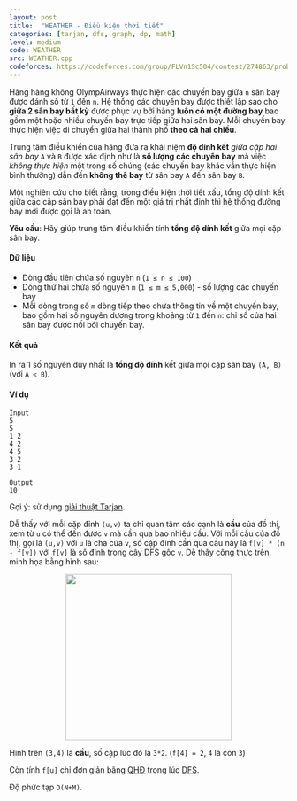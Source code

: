 ```yaml
---
layout: post
title:  "WEATHER - Điều kiện thời tiết"
categories: [tarjan, dfs, graph, dp, math]
level: medium
code: WEATHER
src: WEATHER.cpp
codeforces: https://codeforces.com/group/FLVn1Sc504/contest/274863/problem/F
---
```



Hãng hàng không OlympAirways thực hiện các chuyến bay giữa `n` sân bay được đánh số từ `1` đến `n`. Hệ thống các chuyến bay được thiết lập sao cho **giữa 2 sân bay bất kỳ** được phục vụ bởi hãng **luôn có một đường bay** bao gồm một hoặc nhiều chuyến bay trực tiếp giữa hai sân bay. Mỗi chuyến bay thực hiện việc di chuyển giữa hai thành phố **theo cả hai chiều**.

Trung tâm điều khiển của hãng đưa ra khái niệm **độ dính kết** *giữa cặp hai sân bay* `A` và `B` được xác định như là **số lượng các chuyến bay** mà việc *không thực hiện* một trong số chúng (các chuyến bay khác vẫn thực hiện bình thường) dẫn đến **không thể bay** từ sân bay `A` đến sân bay `B`.

Một nghiên cứu cho biết rằng, trong điều kiện thời tiết xấu, tổng độ dính kết giữa các cặp sân bay phải đạt đến một giá trị nhất định thì hệ thống đường bay mới được gọi là an toàn.

**Yêu cầu**: Hãy giúp trung tâm điều khiển tính **tổng độ dính kết** giữa mọi cặp sân bay.

#### Dữ liệu

* Dòng đầu tiên chứa số nguyên `n` (`1 ≤ n ≤ 100`)
* Dòng thứ hai chứa số nguyên `m` (`1 ≤ m ≤ 5,000`) - số lượng các chuyến bay
* Mỗi dòng trong số `m` dòng tiếp theo chứa thông tin về một chuyến bay, bao gồm hai số nguyên dương trong khoảng từ `1` đến `n`: chỉ số của hai sân bay được nối bởi chuyến bay.

#### Kết quả

In ra 1 số nguyên duy nhất là **tổng độ dính** kết giữa mọi cặp sân bay `(A, B)` (với `A < B`).

#### Ví dụ

```
Input
5
5
1 2
4 2
4 5
3 2
3 1

Output
10
```

<!--more-->


Gợi ý: sử dụng [giải thuật Tarjan](https://vnspoj.github.io/category/tarjan).

Dễ thấy với mỗi cặp đỉnh `(u,v)` ta chỉ quan tâm các cạnh là **cầu** của đồ thị, xem từ `u` có thể đến được `v` mà cần qua bao nhiêu cầu. Với mỗi cầu của đồ thị, gọi là `(u,v)` với `u` là cha của `v`, số cặp đỉnh cần qua cầu này là `f[v] * (n - f[v])` với `f[v]` là số đỉnh trong cây DFS gốc `v`. Dễ thấy công thưc trên, minh họa bằng hình sau:

<p align="center"><img src="/static/img/posts/WEATHER.png" width="300px"></p>

Hình trên `(3,4)` là **cầu**, số cặp lúc đó là `3*2`. (`f[4] = 2`, `4` là con `3`)

Còn tính `f[u]` chỉ đơn giản bằng [QHĐ](https://vnspoj.github.io/category/dp) trong lúc [DFS](https://vnspoj.github.io/category/dfs).


Độ phức tạp `O(N+M)`.

